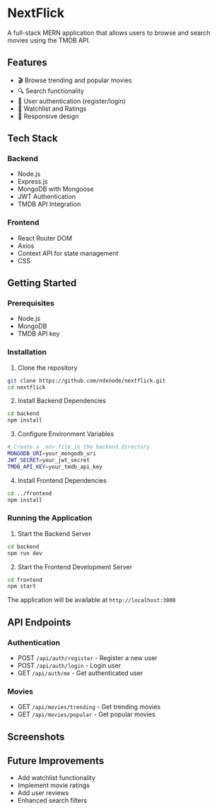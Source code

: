 # NextFlick

A full-stack MERN application that allows users to browse and search movies using the TMDB API.

## Features

- 🎬 Browse trending and popular movies
- 🔍 Search functionality
- 👤 User authentication (register/login)
- 🎯 Watchlist and Ratings
- 📱 Responsive design

## Tech Stack

### Backend

- Node.js
- Express.js
- MongoDB with Mongoose
- JWT Authentication
- TMDB API Integration

### Frontend

- React Router DOM
- Axios
- Context API for state management
- CSS

## Getting Started

### Prerequisites

- Node.js
- MongoDB
- TMDB API key

### Installation

1. Clone the repository

```bash
git clone https://github.com/ndxnode/nextflick.git
cd nextflick
```

2. Install Backend Dependencies

```bash
cd backend
npm install
```

3. Configure Environment Variables

```bash
# Create a .env file in the backend directory
MONGODB_URI=your_mongodb_uri
JWT_SECRET=your_jwt_secret
TMDB_API_KEY=your_tmdb_api_key
```

4. Install Frontend Dependencies

```bash
cd ../frontend
npm install
```

### Running the Application

1. Start the Backend Server

```bash
cd backend
npm run dev
```

2. Start the Frontend Development Server

```bash
cd frontend
npm start
```

The application will be available at `http://localhost:3000`

## API Endpoints

### Authentication

- POST `/api/auth/register` - Register a new user
- POST `/api/auth/login` - Login user
- GET `/api/auth/me` - Get authenticated user

### Movies

- GET `/api/movies/trending` - Get trending movies
- GET `/api/movies/popular` - Get popular movies

## Screenshots


## Future Improvements

- Add watchlist functionality
- Implement movie ratings
- Add user reviews
- Enhanced search filters
